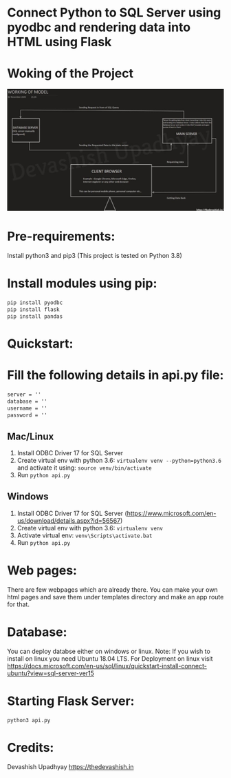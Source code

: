 # Connect Python to SQL Server using pyodbc and rendering data into HTML using Flask
# Woking of the Project
![alt text](https://github.com/devashishupadhyay/Sql-Server-Flask/blob/main/working.jpg?raw=true)
# Pre-requirements:
Install python3 and pip3
(This project is tested on Python 3.8)

# Install modules using pip:
	pip install pyodbc
	pip install flask
	pip install pandas

# Quickstart:
# Fill the following details in api.py file: 
	server = '' 
	database = '' 
	username = '' 
	password = ''

## Mac/Linux

1. Install ODBC Driver 17 for SQL Server
2. Create virtual env with python 3.6: `virtualenv venv --python=python3.6` and activate it using: `source venv/bin/activate`
3. Run `python api.py`

## Windows

1. Install ODBC Driver 17 for SQL Server (https://www.microsoft.com/en-us/download/details.aspx?id=56567)
2. Create virtual env with python 3.6: `virtualenv venv`
3. Activate virtual env: `venv\Scripts\activate.bat`
4. Run `python api.py`

# Web pages:
There are few webpages which are already there. You can make your own html pages and save them under templates directory and make an app route for that.

# Database:
You can deploy databse either on windows or linux.
Note: If you wish to install on linux you need Ubuntu 18.04 LTS.
For Deployment on linux visit https://docs.microsoft.com/en-us/sql/linux/quickstart-install-connect-ubuntu?view=sql-server-ver15

# Starting Flask Server:
	python3 api.py

# Credits:
Devashish Upadhyay
https://thedevashish.in
